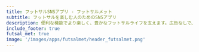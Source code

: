 ```yaml
---
title: フットサルSNSアプリ - フットサルメット
subtitle: フットサルを楽しむ人のためのSNSアプリ
description: 便利な機能でより楽しく、豊かなフットサルライフを支えます。広告なしで、純粋にフットサルを通して、仲間を増やして、楽しく蹴れる日常を。
include_footer: true
futsal_met: true
image: '/images/apps/futsalmet/header_futsalmet.png'
---
```

